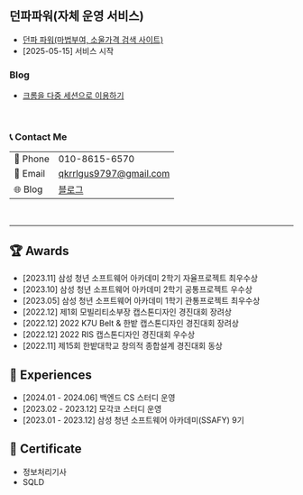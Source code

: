<div>


## 던파파워(자체 운영 서비스)
- <a href = "https://dnf-power.com/">던파 파워(마법부여, 소울가격 검색 사이트)</a>
- [2025-05-15] 서비스 시작

### Blog
- <a href="https://qkrqkrrlrl.tistory.com/192">크롬을 다중 세션으로 이용하기</a>
<br/>



### 📞 Contact Me

<table>
<tr><td>📱 Phone</td><td>010-8615-6570</td></tr>
<tr><td>📧 Email</td><td><a href="mailto:qkrrlgus9797@gmail.com">qkrrlgus9797@gmail.com</a></td></tr>
<tr><td>🌐 Blog</td><td><a href="https://qkrqkrrlrl.tistory.com/" target="_blank">블로그</a></td></tr>
</table>
<br/>

---

## 🏆 Awards
- [2023.11] 삼성 청년 소프트웨어 아카데미 2학기 자율프로젝트 최우수상
- [2023.10] 삼성 청년 소프트웨어 아카데미 2학기 공통프로젝트 우수상
- [2023.05] 삼성 청년 소프트웨어 아카데미 1학기 관통프로젝트 최우수상
- [2022.12] 제1회 모빌리티소부장 캡스톤디자인 경진대회 장려상
- [2022.12] 2022 K7U Belt & 한밭 캡스톤디자인 경진대회 장려상
- [2022.12] 2022 RIS 캡스톤디자인 경진대회 우수상
- [2022.11] 제15회 한밭대학교 창의적 종합설계 경진대회 동상

## 🏃 Experiences
- [2024.01 - 2024.06] 백엔드 CS 스터디 운영
- [2023.02 - 2023.12] 모각코 스터디 운영
- [2023.01 - 2023.12] 삼성 청년 소프트웨어 아카데미(SSAFY) 9기

## 📔 Certificate
- 정보처리기사
- SQLD

